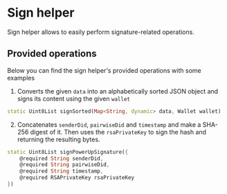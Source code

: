 # Sign helper
Sign helper allows to easily perform signature-related operations.

## Provided operations
Below you can find the sign helper's provided operations with some examples

1. Converts the given `data` into an alphabetically sorted JSON object and signs its content using the given `wallet`  
```dart
static Uint8List signSorted(Map<String, dynamic> data, Wallet wallet) 
```

2. Concatenates `senderDid`, `pairwiseDid` and `timestamp` and make a SHA-256 digest of it. Then uses the `rsaPrivateKey` to sign the hash and returning the resulting bytes.
```dart
static Uint8List signPowerUpSignature({
    @required String senderDid,
    @required String pairwiseDid,
    @required String timestamp,
    @required RSAPrivateKey rsaPrivateKey
})
```